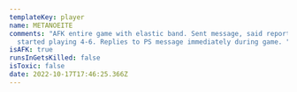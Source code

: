 ```yaml
---
templateKey: player
name: METANOEITE
comments: "AFK entire game with elastic band. Sent message, said reporting,
  started playing 4-6. Replies to PS message immediately during game. "
isAFK: true
runsInGetsKilled: false
isToxic: false
date: 2022-10-17T17:46:25.366Z
---
```


